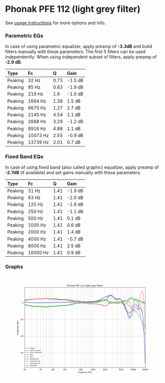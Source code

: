 # Phonak PFE 112 (light grey filter)
See [usage instructions](https://github.com/jaakkopasanen/AutoEq#usage) for more options and info.

### Parametric EQs
In case of using parametric equalizer, apply preamp of **-3.3dB** and build filters manually
with these parameters. The first 5 filters can be used independently.
When using independent subset of filters, apply preamp of **-2.9 dB**.

| Type    | Fc       |    Q | Gain    |
|:--------|:---------|:-----|:--------|
| Peaking | 32 Hz    | 0.73 | -1.5 dB |
| Peaking | 85 Hz    | 0.63 | -1.9 dB |
| Peaking | 219 Hz   | 1.6  | -1.0 dB |
| Peaking | 1664 Hz  | 1.38 | 1.5 dB  |
| Peaking | 9675 Hz  | 1.27 | 2.7 dB  |
| Peaking | 2145 Hz  | 4.54 | 1.1 dB  |
| Peaking | 2688 Hz  | 3.29 | -1.2 dB |
| Peaking | 8916 Hz  | 4.88 | 1.1 dB  |
| Peaking | 10073 Hz | 2.55 | -0.9 dB |
| Peaking | 13739 Hz | 2.01 | 0.7 dB  |

### Fixed Band EQs
In case of using fixed band (also called graphic) equalizer, apply preamp of **-2.7dB**
(if available) and set gains manually with these parameters.

| Type    | Fc       |    Q | Gain    |
|:--------|:---------|:-----|:--------|
| Peaking | 31 Hz    | 1.41 | -1.9 dB |
| Peaking | 63 Hz    | 1.41 | -2.0 dB |
| Peaking | 125 Hz   | 1.41 | -1.6 dB |
| Peaking | 250 Hz   | 1.41 | -1.1 dB |
| Peaking | 500 Hz   | 1.41 | 0.1 dB  |
| Peaking | 1000 Hz  | 1.41 | 0.6 dB  |
| Peaking | 2000 Hz  | 1.41 | 1.4 dB  |
| Peaking | 4000 Hz  | 1.41 | -0.7 dB |
| Peaking | 8000 Hz  | 1.41 | 2.5 dB  |
| Peaking | 16000 Hz | 1.41 | 0.9 dB  |

### Graphs
![](./Phonak%20PFE%20112%20(light%20grey%20filter).png)